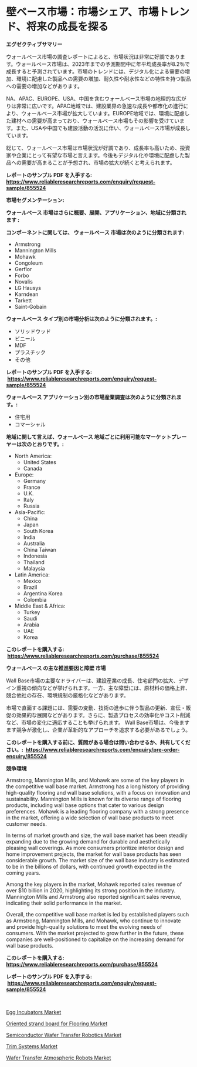 <p><h1>壁ベース市場：市場シェア、市場トレンド、将来の成長を探る</h1></p><p><strong>エグゼクティブサマリー</strong></p>
<p><p>ウォールベース市場の調査レポートによると、市場状況は非常に好調であります。ウォールベース市場は、2023年までの予測期間中に年平均成長率が8.2％で成長すると予測されています。市場のトレンドには、デジタル化による需要の増加、環境に配慮した製品への需要の増加、耐久性や耐水性などの特性を持つ製品への需要の増加などがあります。</p><p>NA、APAC、EUROPE、USA、中国を含むウォールベース市場の地理的な広がりは非常に広いです。APAC地域では、建設業界の急速な成長や都市化の進行により、ウォールベース市場が拡大しています。EUROPE地域では、環境に配慮した建材への需要が高まっており、ウォールベース市場もその影響を受けています。また、USAや中国でも建設活動の活況に伴い、ウォールベース市場が成長しています。</p><p>総じて、ウォールベース市場は市場状況が好調であり、成長率も高いため、投資家や企業にとって有望な市場と言えます。今後もデジタル化や環境に配慮した製品への需要が高まることが予想され、市場の拡大が続くと考えられます。</p></p>
<p><strong>レポートのサンプル PDF を入手する: <a href="https://www.reliableresearchreports.com/enquiry/request-sample/855524">https://www.reliableresearchreports.com/enquiry/request-sample/855524</a></strong></p>
<p><strong>市場セグメンテーション:</strong></p>
<p><strong> ウォールベース 市場はさらに概要、展開、アプリケーション、地域に分類されます :</strong></p>
<p><strong>コンポーネントに関しては、 ウォールベース 市場は次のように分類されます: &nbsp;</strong></p>
<p><ul><li>Armstrong</li><li>Mannington Mills</li><li>Mohawk</li><li>Congoleum</li><li>Gerflor</li><li>Forbo</li><li>Novalis</li><li>LG Hausys</li><li>Karndean</li><li>Tarkett</li><li>Saint-Gobain</li></ul></p>
<p><strong> ウォールベース タイプ別の市場分析は次のように分類されます。:</strong></p>
<p><ul><li>ソリッドウッド</li><li>ビニール</li><li>MDF</li><li>プラスチック</li><li>その他</li></ul></p>
<p><strong>レポートのサンプル PDF を入手する: &nbsp;<a href="https://www.reliableresearchreports.com/enquiry/request-sample/855524">https://www.reliableresearchreports.com/enquiry/request-sample/855524</a></strong></p>
<p><strong> ウォールベース アプリケーション別の市場産業調査は次のように分類されます。:</strong></p>
<p><ul><li>住宅用</li><li>コマーシャル</li></ul></p>
<p><strong>地域に関して言えば、ウォールベース 地域ごとに利用可能なマーケットプレーヤーは次のとおりです。:</strong></p>
<p><ul>
    <li>
        North America:
        <ul>
            <li>United States</li>
            <li>Canada</li>
        </ul>
    </li>
    <li>
        Europe:
        <ul>
            <li>Germany</li>
            <li>France</li>
            <li>U.K.</li>
            <li>Italy</li>
            <li>Russia</li>
        </ul>
    </li>
    <li>
        Asia-Pacific:
        <ul>
            <li>China</li>
            <li>Japan</li>
            <li>South Korea</li>
            <li>India</li>
            <li>Australia</li>
            <li>China Taiwan</li>
            <li>Indonesia</li>
            <li>Thailand</li>
            <li>Malaysia</li>
        </ul>
    </li>
    <li>
        Latin America:
        <ul>
            <li>Mexico</li>
            <li>Brazil</li>
            <li>Argentina Korea</li>
            <li>Colombia</li>
        </ul>
    </li>
    <li>
        Middle East & Africa:
        <ul>
            <li>Turkey</li>
            <li>Saudi</li>
            <li>Arabia</li>
            <li>UAE</li>
            <li>Korea</li>
        </ul>
    </li>
    </ul></p>
<p><strong>このレポートを購入する: &nbsp;<a href="https://www.reliableresearchreports.com/purchase/855524">https://www.reliableresearchreports.com/purchase/855524</a></strong></p>
<p><strong>ウォールベース の主な推進要因と障壁 市場</strong></p>
<p><p>Wall Base市場の主要なドライバーは、建設産業の成長、住宅部門の拡大、デザイン重視の傾向などが挙げられます。一方、主な障壁には、原材料の価格上昇、競合他社の存在、環境規制の厳格化などがあります。</p><p>市場で直面する課題には、需要の変動、技術の進歩に伴う製品の更新、宣伝・販促の効果的な展開などがあります。さらに、製造プロセスの効率化やコスト削減など、市場の変化に適応することも挙げられます。 Wall Base市場は、今後ますます競争が激化し、企業が革新的なアプローチを追求する必要があるでしょう。</p></p>
<p><strong>このレポートを購入する前に、質問がある場合は問い合わせるか、共有してください。:&nbsp; <a href="https://www.reliableresearchreports.com/enquiry/pre-order-enquiry/855524">https://www.reliableresearchreports.com/enquiry/pre-order-enquiry/855524</a></strong></p>
<p><strong>競争環境</strong></p>
<p><p>Armstrong, Mannington Mills, and Mohawk are some of the key players in the competitive wall base market. Armstrong has a long history of providing high-quality flooring and wall base solutions, with a focus on innovation and sustainability. Mannington Mills is known for its diverse range of flooring products, including wall base options that cater to various design preferences. Mohawk is a leading flooring company with a strong presence in the market, offering a wide selection of wall base products to meet customer needs.</p><p>In terms of market growth and size, the wall base market has been steadily expanding due to the growing demand for durable and aesthetically pleasing wall coverings. As more consumers prioritize interior design and home improvement projects, the market for wall base products has seen considerable growth. The market size of the wall base industry is estimated to be in the billions of dollars, with continued growth expected in the coming years.</p><p>Among the key players in the market, Mohawk reported sales revenue of over $10 billion in 2020, highlighting its strong position in the industry. Mannington Mills and Armstrong also reported significant sales revenue, indicating their solid performance in the market.</p><p>Overall, the competitive wall base market is led by established players such as Armstrong, Mannington Mills, and Mohawk, who continue to innovate and provide high-quality solutions to meet the evolving needs of consumers. With the market projected to grow further in the future, these companies are well-positioned to capitalize on the increasing demand for wall base products.</p></p>
<p><strong>このレポートを購入する: &nbsp; <a href="https://www.reliableresearchreports.com/purchase/855524">https://www.reliableresearchreports.com/purchase/855524</a></strong></p>
<p><strong>レポートのサンプル PDF を入手する: &nbsp;<a href="https://www.reliableresearchreports.com/enquiry/request-sample/855524">https://www.reliableresearchreports.com/enquiry/request-sample/855524</a></strong><strong></strong></p>
<p>&nbsp;</p>
<p><p><a href="https://issuu.com/reportprime-2/docs/egg-incubators-market-size-2030.pptx">Egg Incubators Market</a></p><p><a href="https://natural-crush-b99.notion.site/Oriented-strand-board-for-Flooring-Market-Analysis-and-Market-Size-Global-Industry-Overview-Market-5bb37184110040c4865816b453e0e11b">Oriented strand board for Flooring Market</a></p><p><a href="https://view.publitas.com/reportprime-1/semiconductor-wafer-transfer-robotics-market-share-market-new-trends-analysis-report-by-type-by-application-by-end-use-by-region-and-segment-forecasts-2024-2031/">Semiconductor Wafer Transfer Robotics Market</a></p><p><a href="https://github.com/Krish2023na/Market-Research-Report-List-3/blob/main/trim-systems-market.md">Trim Systems Market</a></p><p><a href="https://view.publitas.com/reportprime-1/wafer-transfer-atmospheric-robots-market-research-report-provides-thorough-industry-overview-which-offers-an-in-depth-analysis-of-product-trends-and-new-market-divisions/">Wafer Transfer Atmospheric Robots Market</a></p></p>